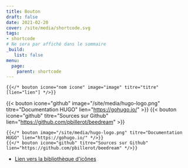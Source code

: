 ```yaml
---
title: Bouton
draft: false 
date: 2021-02-20 
cover: /site/media/shortcode.svg
tags:
- shortcode
# Ne sera par affiché dans le sommaire
_build:
   list: false
menu: 
  page:
    parent: shortcode
---
```


```go-html-template
{{</* bouton icone="nom icone" image="image" titre="titre" [lien="lien"] */>}}
```
<!--more-->

{{< bouton icone="github" image="/site/media/hugo-logo.png" titre="Documentation HUGO" lien="https://gohugo.io/" >}}
{{< bouton icone="github" titre="Sources sur Github" lien="https://github.com/pbillerot/beedream" >}}

```go-html-template
{{</* bouton image="/site/media/hugo-logo.png" titre="Documentation HUGO" lien="https://gohugo.io/" */>}}
{{</* bouton icone="github" titre="Sources sur Github" lien="https://github.com/pbillerot/beedream" */>}}
```
- <a href="https://semantic-ui.com/elements/icon.html" target="_blank">Lien vers la bibliothèque d'icônes</a>
